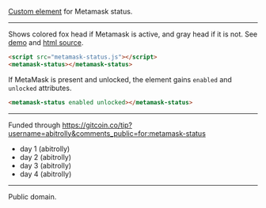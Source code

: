 [Custom element](https://html.spec.whatwg.org/multipage/custom-elements.html) for Metamask status.

---

Shows colored fox head if Metamask is active, and gray head if it is not. See [demo](https://abitrolly.github.io/metamask-status/demo.html) and [html source](demo.html).
```html
<script src="metamask-status.js"></script>
<metamask-status></metamask-status>
```

If MetaMask is present and unlocked, the element gains `enabled` and `unlocked` attributes.

```html
<metamask-status enabled unlocked></metamask-status>
```

---

Funded through https://gitcoin.co/tip?username=abitrolly&comments_public=for:metamask-status
 * day 1 (abitrolly)
 * day 2 (abitrolly)
 * day 3 (abitrolly)
 * day 4 (abitrolly)


---

Public domain.
